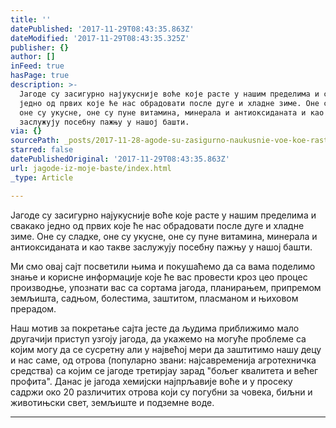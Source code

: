 ```yaml
---
title: ''
datePublished: '2017-11-29T08:43:35.863Z'
dateModified: '2017-11-29T08:43:35.325Z'
publisher: {}
author: []
inFeed: true
hasPage: true
description: >-
  Јагоде су засигурно најукусније воће које расте у нашим пределима и свакако
  једно од првих које ће нас обрадовати после дуге и хладне зиме. Оне су сладке,
  оне су укусне, оне су пуне витамина, минерала и антиоксиданата и као такве
  заслужују посебну пажњу у нашој башти.
via: {}
sourcePath: _posts/2017-11-28-agode-su-zasigurno-naukusnie-voe-koe-raste-u-nashim-pred.md
starred: false
datePublishedOriginal: '2017-11-29T08:43:35.863Z'
url: jagode-iz-moje-baste/index.html
_type: Article

---
```

Јагоде су засигурно најукусније воће које расте у нашим пределима и свакако једно од првих које ће нас обрадовати после дуге и хладне зиме. Оне су сладке, оне су укусне, оне су пуне витамина, минерала и антиоксиданата и као такве заслужују посебну пажњу у нашој башти.

Ми смо овај сајт посветили њима и покушаћемо да са вама поделимо знање и корисне информације које ће вас провести кроз цео процес производње, упознати вас са сортама јагода, планирањем, припремом земљишта, садњом, болестима, заштитом, пласманом и њиховом прерадом.

Наш мотив за покретање сајта јесте да људима приближимо мало другачији приступ узгоју јагода, да укажемо на могуће проблеме са којим могу да се сусретну али у највећој мери да заштитимо нашу децу и нас саме, од отрова (популарно звани: најсавременија агротехничка средства) са којим се јагоде третирјау зарад "бољег квалитета и већег профита". Данас је јагода хемијски најпрљавије воће и у просеку садржи око 20 различитих отрова који су погубни за човека, биљни и животињски свет, земљиште и подземне воде.

---